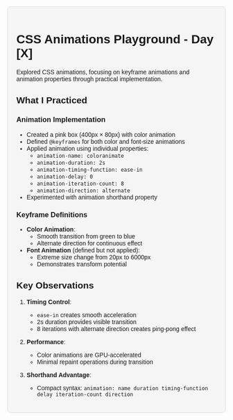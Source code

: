 <div style="background-color: #f5f5f5; padding: 20px; border-radius: 8px; border: 1px solid #ddd; font-family: Arial, sans-serif;">

# CSS Animations Playground - Day [X]

Explored CSS animations, focusing on keyframe animations and animation properties through practical implementation.

## What I Practiced

### Animation Implementation
- Created a pink box (400px × 80px) with color animation
- Defined `@keyframes` for both color and font-size animations
- Applied animation using individual properties:
  - `animation-name: coloranimate`
  - `animation-duration: 2s`
  - `animation-timing-function: ease-in`
  - `animation-delay: 0`
  - `animation-iteration-count: 8`
  - `animation-direction: alternate`
- Experimented with animation shorthand property

### Keyframe Definitions
- **Color Animation**: 
  - Smooth transition from green to blue
  - Alternate direction for continuous effect
- **Font Animation** (defined but not applied):
  - Extreme size change from 20px to 6000px
  - Demonstrates transform potential

## Key Observations

1. **Timing Control**: 
   - `ease-in` creates smooth acceleration
   - 2s duration provides visible transition
   - 8 iterations with alternate direction creates ping-pong effect

2. **Performance**:
   - Color animations are GPU-accelerated
   - Minimal repaint operations during transition

3. **Shorthand Advantage**:
   - Compact syntax: `animation: name duration timing-function delay iteration-count direction`



